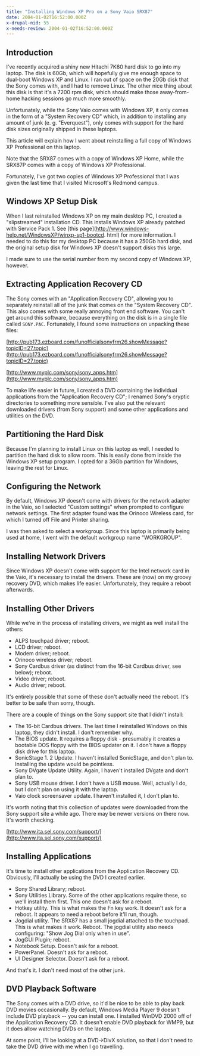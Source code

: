 ```yaml
---
title: "Installing Windows XP Pro on a Sony Vaio SRX87"
date: 2004-01-02T16:52:00.000Z
x-drupal-nid: 55
x-needs-review: 2004-01-02T16:52:00.000Z
---
```

## Introduction

I've recently acquired a shiny new Hitachi 7K60 hard disk to go into my laptop. The disk is 60Gb, which will hopefully give me enough space to dual-boot Windows XP and Linux. I ran out of space on the 20Gb disk that the Sony comes with, and I had to remove Linux. The other nice thing about this disk is that it's a 7200 rpm disk, which should make those away-from-home hacking sessions go much more smoothly.

Unfortunately, while the Sony Vaio comes with Windows XP, it only comes in the form of a "System Recovery CD" which, in addition to installing any amount of junk (e. g. "Everquest"), only comes with support for the hard disk sizes originally shipped in these laptops.

This article will explain how I went about reinstalling a full copy of Windows XP Professional on this laptop.

Note that the SRX87 comes with a copy of Windows XP Home, while the SRX87P comes with a copy of Windows XP Professional.

Fortunately, I've got two copies of Windows XP Professional that I was given the last time that I visited Microsoft's Redmond campus.

## Windows XP Setup Disk

When I last reinstalled Windows XP on my main desktop PC, I created a "slipstreamed" installation CD. This installs Windows XP already patched with Service Pack 1\. See [this page](http://www.windows-help.net/WindowsXP/winxp-sp1-bootcd. html) for more information. I needed to do this for my desktop PC because it has a 250Gb hard disk, and the original setup disk for Windows XP doesn't support disks this large.

I made sure to use the serial number from my second copy of Windows XP, however.

## Extracting Application Recovery CD

The Sony comes with an "Application Recovery CD", allowing you to separately reinstall all of the junk that comes on the "System Recovery CD". This also comes with some really annoying front end software. You can't get around this software, because everything on the disk is in a single file called `SONY.PAC`. Fortunately, I found some instructions on unpacking these files:

[http://pub173.ezboard.com/funofficialsonyfrm26.showMessage?topicID=27.topic](http://pub173.ezboard.com/funofficialsonyfrm26.showMessage?topicID=27.topic)

[http://www.myplc.com/sony/sony_apps.htm](http://www.myplc.com/sony/sony_apps.htm)

To make life easier in future, I created a DVD containing the individual applications from the "Application Recovery CD"; I renamed Sony's cryptic directories to something more sensible. I've also put the relevant downloaded drivers (from Sony support) and some other applications and utilities on the DVD.

## Partitioning the Hard Disk

Because I'm planning to install Linux on this laptop as well, I needed to partition the hard disk to allow room. This is easily done from inside the Windows XP setup program. I opted for a 36Gb partition for Windows, leaving the rest for Linux.

## Configuring the Network

By default, Windows XP doesn't come with drivers for the network adapter in the Vaio, so I selected "Custom settings" when prompted to configure network settings. The first adapter found was the Orinoco Wireless card, for which I turned off File and Printer sharing.

I was then asked to select a workgroup. Since this laptop is primarily being used at home, I went with the default workgroup name "WORKGROUP".

## Installing Network Drivers

Since Windows XP doesn't come with support for the Intel network card in the Vaio, it's necessary to install the drivers. These are (now) on my groovy recovery DVD, which makes life easier. Unfortunately, they require a reboot afterwards.

## Installing Other Drivers

While we're in the process of installing drivers, we might as well install the others:

*   ALPS touchpad driver; reboot.
*   LCD driver; reboot.
*   Modem driver; reboot.
*   Orinoco wireless driver; reboot.
*   Sony Cardbus driver (as distinct from the 16-bit Cardbus driver, see below); reboot.
*   Video driver; reboot.
*   Audio driver; reboot.

It's entirely possible that some of these don't actually need the reboot. It's better to be safe than sorry, though.

There are a couple of things on the Sony support site that I didn't install:

*   The 16-bit Cardbus drivers. The last time I reinstalled Windows on this laptop, they didn't install. I don't remember why.
*   The BIOS update. It requires a floppy disk - presumably it creates a bootable DOS floppy with the BIOS updater on it. I don't have a floppy disk drive for this laptop.
*   SonicStage 1\. 2 Update. I haven't installed SonicStage, and don't plan to. Installing the update would be pointless.
*   Sony DVgate Update Utility. Again, I haven't installed DVgate and don't plan to.
*   Sony USB mouse driver. I don't have a USB mouse. Well, actually I do, but I don't plan on using it with the laptop.
*   Vaio clock screensaver update. I haven't installed it, I don't plan to.

It's worth noting that this collection of updates were downloaded from the Sony support site a while ago. There may be newer versions on there now. It's worth checking.

[http://www.ita.sel.sony.com/support/](http://www.ita.sel.sony.com/support/)

## Installing Applications

It's time to install other applications from the Application Recovery CD. Obviously, I'll actually be using the DVD I created earlier.

*   Sony Shared Library; reboot.
*   Sony Utilities Library. Some of the other applications require these, so we'll install them first. This one doesn't ask for a reboot.
*   Hotkey utility. This is what makes the Fn key work. It doesn't ask for a reboot. It appears to need a reboot before it'll run, though.
*   Jogdial utility. The SRX87 has a small jogdial attached to the touchpad. This is what makes it work. Reboot. The jogdial utility also needs configuring: "Show Jog Dial only when in use".
*   JogGUI Plugin; reboot.
*   Notebook Setup. Doesn't ask for a reboot.
*   PowerPanel. Doesn't ask for a reboot.
*   UI Designer Selector. Doesn't ask for a reboot.

And that's it. I don't need most of the other junk.

## DVD Playback Software

The Sony comes with a DVD drive, so it'd be nice to be able to play back DVD movies occasionally. By default, Windows Media Player 9 doesn't include DVD playback -- you can install one. I installed WinDVD 2000 off of the Application Recovery CD. It doesn't enable DVD playback for WMP9, but it does allow watching DVDs on the laptop.

At some point, I'll be looking at a DVD->DivX solution, so that I don't need to take the DVD drive with me when I go travelling.
